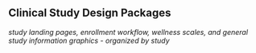 ## Clinical Study Design Packages

*study landing pages, enrollment workflow, wellness scales, and general study information graphics - organized by study*
